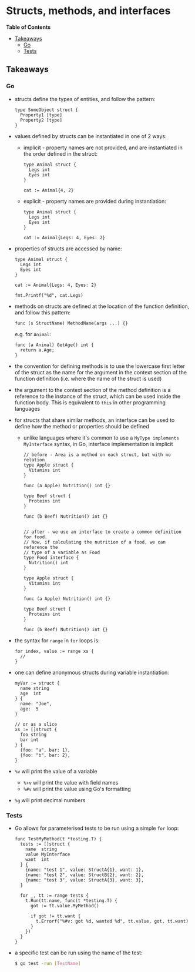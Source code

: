 # Structs, methods, and interfaces

<!-- START doctoc generated TOC please keep comment here to allow auto update -->
<!-- DON'T EDIT THIS SECTION, INSTEAD RE-RUN doctoc TO UPDATE -->
**Table of Contents**

- [Takeaways](#takeaways)
  - [Go](#go)
  - [Tests](#tests)

<!-- END doctoc generated TOC please keep comment here to allow auto update -->

## Takeaways

### Go

- structs define the types of entities, and follow the pattern:

    ```golang
    type SomeObject struct {
      Property1 [type]
      Property2 [type]
    }
    ```
- values defined by structs can be instantiated in one of 2 ways:
  - implicit - property names are not provided, and are instantiated in the
      order defined in the struct:

      ```golang
      type Animal struct {
        Legs int
        Eyes int
      }

      cat := Animal{4, 2}
      ```
  - explicit - property names are provided during instantiation:

      ```golang
      type Animal struct {
        Legs int
        Eyes int
      }

      cat := Animal{Legs: 4, Eyes: 2}
      ```
- properties of structs are accessed by name:

    ```golang
    type Animal struct {
      Legs int
      Eyes int
    }

    cat := Animal{Legs: 4, Eyes: 2}

    fmt.Printf("%d", cat.Legs)
    ```
- methods on structs are defined at the location of the function definition, and
    follow this pattern:

    ```golang
    func (s StructName) MethodName(args ...) {}
    ```

    e.g. for `Animal`:

    ```golang
    func (a Animal) GetAge() int {
      return a.Age;
    }
    ```
- the convention for defining methods is to use the lowercase first letter of
    the struct as the name for the argument in the context section of the
    function definition (i.e. where the name of the struct is used)
- the argument to the context section of the method definition is a reference to
    the instance of the struct, which can be used inside the function body. This
    is equivalent to `this` in other programming languages
- for structs that share similar methods, an interface can be used to define how
    the method or properties should be defined
    - unlike languages where it's common to use a `MyType implements
        MyInterface` syntax, in Go, interface implementation is implicit

        ```golang
        // before - Area is a method on each struct, but with no relation
        type Apple struct {
          Vitamins int
        }

        func (a Apple) Nutrition() int {}

        type Beef struct {
          Proteins int
        }

        func (b Beef) Nutrition() int {}


        // after - we use an interface to create a common definition for food.
        // Now, if calculating the nutrition of a food, we can reference the
        // type of a variable as Food
        type Food interface {
          Nutrition() int
        }

        type Apple struct {
          Vitamins int
        }

        func (a Apple) Nutrition() int {}

        type Beef struct {
          Proteins int
        }

        func (b Beef) Nutrition() int {}
        ```
- the syntax for `range` in `for` loops is:

    ```golang
    for index, value := range xs {
      //
    }
    ```
- one can define anonymous structs during variable instantiation:

    ```golang
    myVar := struct {
      name string
      age  int
    } {
      name: "Joe",
      age:  5
    }

    // or as a slice
    xs := []struct {
      foo string
      bar int
    } {
      {foo: "a", bar: 1},
      {foo: "b", bar: 2},
    }
    ```
- `%v` will print the value of a variable
  - `%+v` will print the value with field names
  - `%#v` will print the value using Go's formatting
- `%g` will print decimal numbers

### Tests

- Go allows for parameterised tests to be run using a simple `for` loop:

    ```golang
    func TestMyMethod(t *testing.T) {
      tests := []struct {
        name  string
        value MyInterface
        want  int
      } {
        {name: "test 1", value: StructA{1}, want: 1},
        {name: "test 2", value: StructB{2}, want: 2},
        {name: "test 3", value: StructA{3}, want: 3},
      }

      for _, tt := range tests {
        t.Run(tt.name, func(t *testing.T) {
          got := tt.value.MyMethod()

          if got != tt.want {
            t.Errorf("%#v: got %d, wanted %d", tt.value, got, tt.want)
          }
        })
      }
    }
    ```
- a specific test can be run using the name of the test:

    ```bash
    $ go test -run [TestName]
    ```
